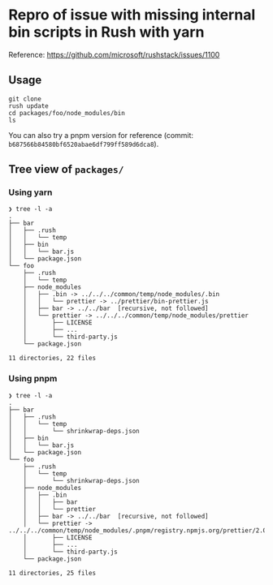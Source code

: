 # Repro of issue with missing internal bin scripts in Rush with yarn

Reference: https://github.com/microsoft/rushstack/issues/1100

## Usage

```
git clone
rush update
cd packages/foo/node_modules/bin
ls
```

You can also try a pnpm version for reference (commit: `b687566b84580bf6520abae6df799ff589d6dca8`).

## Tree view of `packages/`

### Using yarn

```
❯ tree -l -a
.
├── bar
│   ├── .rush
│   │   └── temp
│   ├── bin
│   │   └── bar.js
│   └── package.json
└── foo
    ├── .rush
    │   └── temp
    ├── node_modules
    │   ├── .bin -> ../../../common/temp/node_modules/.bin
    │   │   └── prettier -> ../prettier/bin-prettier.js
    │   ├── bar -> ../../bar  [recursive, not followed]
    │   └── prettier -> ../../../common/temp/node_modules/prettier
    │       ├── LICENSE
    │       ├── ...
    │       └── third-party.js
    └── package.json

11 directories, 22 files
```

### Using pnpm

```
❯ tree -l -a
.
├── bar
│   ├── .rush
│   │   └── temp
│   │       └── shrinkwrap-deps.json
│   ├── bin
│   │   └── bar.js
│   └── package.json
└── foo
    ├── .rush
    │   └── temp
    │       └── shrinkwrap-deps.json
    ├── node_modules
    │   ├── .bin
    │   │   ├── bar
    │   │   └── prettier
    │   ├── bar -> ../../bar  [recursive, not followed]
    │   └── prettier -> ../../../common/temp/node_modules/.pnpm/registry.npmjs.org/prettier/2.0.4/node_modules/prettier
    │       ├── LICENSE
    │       ├── ...
    │       └── third-party.js
    └── package.json

11 directories, 25 files
```
